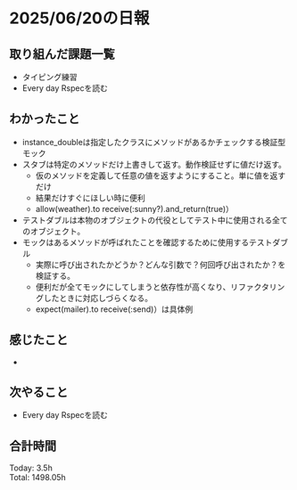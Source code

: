 # 2025/06/20の日報
## 取り組んだ課題一覧
* タイピング練習
* Every day Rspecを読む
## わかったこと 
* instance_doubleは指定したクラスにメソッドがあるかチェックする検証型モック
* スタブは特定のメソッドだけ上書きして返す。動作検証せずに値だけ返す。
  * 仮のメソッドを定義して任意の値を返すようにすること。単に値を返すだけ
  * 結果だけすぐにほしい時に便利
  * allow(weather).to receive(:sunny?).and_return(true)）
* テストダブルは本物のオブジェクトの代役としてテスト中に使用される全てのオブジェクト。
* モックはあるメソッドが呼ばれたことを確認するために使用するテストダブル
  * 実際に呼び出されたかどうか？どんな引数で？何回呼び出されたか？を検証する。
  * 便利だが全てモックにしてしまうと依存性が高くなり、リファクタリングしたときに対応しづらくなる。
  * expect(mailer).to receive(:send)）は具体例
## 感じたこと
* 
## 次やること
* Every day Rspecを読む
##  合計時間 
Today: 3.5h<br>
Total: 1498.05h
